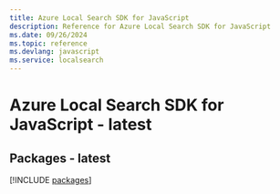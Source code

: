 ```yaml
---
title: Azure Local Search SDK for JavaScript
description: Reference for Azure Local Search SDK for JavaScript
ms.date: 09/26/2024
ms.topic: reference
ms.devlang: javascript
ms.service: localsearch
---
```

# Azure Local Search SDK for JavaScript - latest
## Packages - latest
[!INCLUDE [packages](local-search-index.md)]